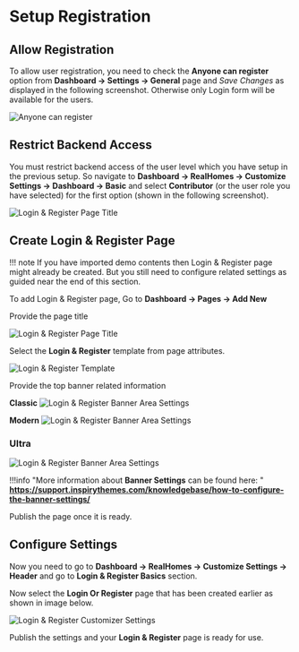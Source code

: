 # Setup Registration

## Allow Registration

To allow user registration, you need to check the **Anyone can register** option from **Dashboard → Settings → General** page and *Save Changes* as displayed in the following screenshot. Otherwise only Login form will be available for the users.

![Anyone can register](images/member-pages/anyone_can_register.gif)

## Restrict Backend Access

You must restrict backend access of the user level which you have setup in the previous setup. So navigate to **Dashboard → RealHomes → Customize Settings → Dashboard → Basic** and select **Contributor** (or the user role you have selected) for the first option (shown in the following screenshot).

![Login & Register Page Title](images/member-pages/restrict-backend-access.png)

## Create Login & Register Page

!!! note
    If you have imported demo contents then Login & Register page might already be created. But you still need to configure related settings as guided near the end of this section.

To add Login & Register page, Go to **Dashboard → Pages → Add New**

Provide the page title

![Login & Register Page Title](images/member-pages/login-register-page-title-gutenberg.png)

Select the **Login & Register** template from page attributes.
 
![Login & Register Template](images/member-pages/login-register-template.png)

Provide the top banner related information 

**Classic**
![Login & Register Banner Area Settings](images/create-pages/banner-spacing-classic.png)

**Modern**
![Login & Register Banner Area Settings](images/create-pages/modern-banner-spacing-full.png)

### **Ultra**
![Login & Register Banner Area Settings](images/create-pages/ultra-banner-spacing-full.png)

!!!info "More information about **Banner Settings** can be found here: "
    **https://support.inspirythemes.com/knowledgebase/how-to-configure-the-banner-settings/**

Publish the page once it is ready.

## Configure Settings

Now you need to go to **Dashboard → RealHomes → Customize Settings -> Header** and go to **Login & Register Basics** section.

Now select the **Login Or Register** page that has been created earlier as shown in image below.

![Login & Register Customizer Settings](images/member-pages/customizer-login-modal-1.jpg)

Publish the settings and your **Login & Register** page is ready for use.